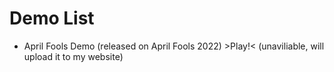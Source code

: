 # Demo List
- April Fools Demo (released on April Fools 2022) >Play!< (unaviliable, will upload it to my website)